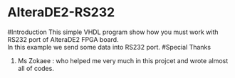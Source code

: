 AlteraDE2-RS232
===============
#Introduction
This simple VHDL program show how you must work
with RS232 port of AlteraDE2 FPGA board.  
In this example we send some data into RS232 port.
#Special Thanks
1. Ms Zokaee : who helped me very much in this projcet and wrote
almost all of codes.
